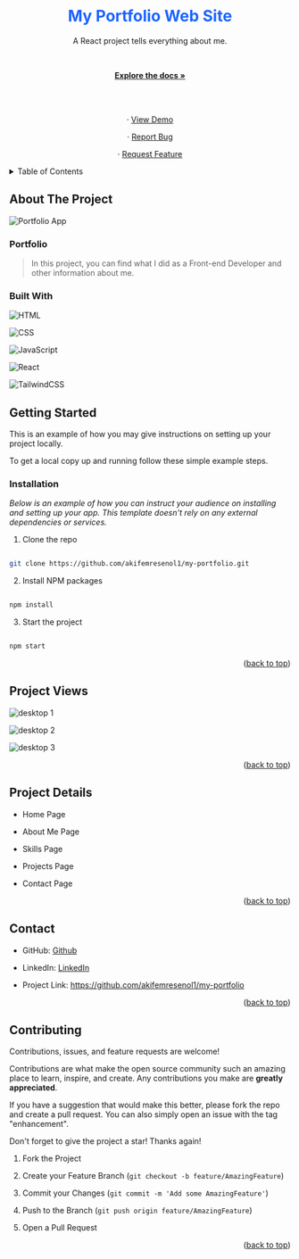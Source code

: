 <br  />

<div  align="center"  id="readme-top">

<a  href="https://github.com/akifemresenol1/my-portfolio">

</a>

  

<h1  align="center"  style="color:#1d64ff" >My Portfolio Web Site</h1>

  

<p  align="center">

A React project tells everything about me.

<br  />

<a  href="https://github.com/akifemresenol1/my-portfolio"><strong>Explore the docs »</strong></a>

<br  />

<br  />

· <a  target="_blank"  href="https://akifemresenol1.github.io/my-portfolio/">View Demo</a>

· <a  href="https://github.com/akifemresenol1/my-portfolio/issues">Report Bug</a>

· <a  href="https://github.com/akifemresenol1/my-portfolio/issues">Request Feature</a>

</p>

</div>

  

<details>

<summary>Table of Contents</summary>

<ol>

<li>

<a  href="#about-the-project">About The Project</a>

<ul>

<li><a  href="#built-with">Built With</a></li>

</ul>

</li>

<li>

<a  href="#getting-started">Getting Started</a>

<ul>

<li><a  href="#installation">Installation</a></li>

</ul>

</li>

<li>  <a  href="#project-views">Project Wiews</a>

<ul>

<li>  <a  href="#mobile-screenshots">Mobile Screenshots</a>

</li>

<li>

<a  href="#desktop-screenshots">Desktop Screenshots</a>

</li>

</ul>

</li>

<li>  <a  href="#project-details">Project Details</a></li>

<li><a  href="#contributing">Contributing</a></li>

<li><a  href="#contact">Contact</a></li>


</ol>

</details>

  

## About The Project

  

![Portfolio App ](https://github.com/akifemresenol1/my-portfolio/blob/main/screenshots/home-page.png)

  

### Portfolio

  

> In this project, you can find what I did as a Front-end Developer and other information about me.

  

### Built With

  

![HTML](https://img.shields.io/badge/HTML-239120?style=for-the-badge&logo=html5&logoColor=#e34c26)

![CSS](https://img.shields.io/badge/CSS-239120?&style=for-the-badge&logo=css3&logoColor=#264de4)

![JavaScript](https://img.shields.io/badge/javascript-%23323330.svg?style=for-the-badge&logo=javascript&logoColor=%23F7DF1E)

![React](https://img.shields.io/badge/react-%2320232a.svg?style=for-the-badge&logo=react&logoColor=%2361DAFB)

![TailwindCSS](https://img.shields.io/badge/tailwindcss-%2338B2AC.svg?style=for-the-badge&logo=tailwind-css&logoColor=white)
  

  

## Getting Started

  

This is an example of how you may give instructions on setting up your project locally.

To get a local copy up and running follow these simple example steps.

  

### Installation

  

_Below is an example of how you can instruct your audience on installing and setting up your app. This template doesn't rely on any external dependencies or services._

  

1. Clone the repo

```sh

git clone https://github.com/akifemresenol1/my-portfolio.git

```

2. Install NPM packages

```sh

npm install

```

3. Start the project

```sh

npm start

```

  

<p  align="right">(<a  href="#readme-top">back to top</a>)</p>

  

## Project Views

![desktop 1](https://github.com/akifemresenol1/my-portfolio/blob/main/screenshots/home-page.png)

  

![desktop 2](https://github.com/akifemresenol1/my-portfolio/blob/main/screenshots/about-page.png)

  

![desktop 3](https://github.com/akifemresenol1/my-portfolio/blob/main/screenshots/contact.png)

  

<p  align="right">(<a  href="#readme-top">back to top</a>)</p>

  

## Project Details

  

- Home Page

- About Me Page

- Skills Page

- Projects Page

- Contact Page


  

<p  align="right">(<a  href="#readme-top">back to top</a>)</p>

 

## Contact

  

- GitHub: [Github](https://github.com/akifemresenol1  'my github profile')

- LinkedIn: [LinkedIn](https://www.linkedin.com/in/akif-emre-şenol/)

  

- Project Link: https://github.com/akifemresenol1/my-portfolio

  

<p  align="right">(<a  href="#readme-top">back to top</a>)</p>

  

<!-- ## 👤 My Links -->

  

## Contributing

  

Contributions, issues, and feature requests are welcome!

  

Contributions are what make the open source community such an amazing place to learn, inspire, and create. Any contributions you make are **greatly appreciated**.

  

If you have a suggestion that would make this better, please fork the repo and create a pull request. You can also simply open an issue with the tag "enhancement".

Don't forget to give the project a star! Thanks again!

  

1. Fork the Project

2. Create your Feature Branch (`git checkout -b feature/AmazingFeature`)

3. Commit your Changes (`git commit -m 'Add some AmazingFeature'`)

4. Push to the Branch (`git push origin feature/AmazingFeature`)

5. Open a Pull Request

  

<p  align="right">(<a  href="#readme-top">back to top</a>)</p>

  
